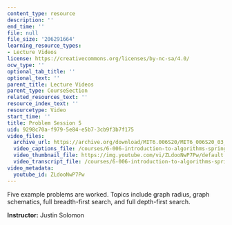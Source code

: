 ```yaml
---
content_type: resource
description: ''
end_time: ''
file: null
file_size: '206291664'
learning_resource_types:
- Lecture Videos
license: https://creativecommons.org/licenses/by-nc-sa/4.0/
ocw_type: ''
optional_tab_title: ''
optional_text: ''
parent_title: Lecture Videos
parent_type: CourseSection
related_resources_text: ''
resource_index_text: ''
resourcetype: Video
start_time: ''
title: Problem Session 5
uid: 9298c70a-f979-5e84-e5b7-3cb9f3b7f175
video_files:
  archive_url: https://archive.org/download/MIT6.006S20/MIT6_006S20_03_13_Problem_Session_5_300k.mp4
  video_captions_file: /courses/6-006-introduction-to-algorithms-spring-2020/3a3391943cf5569d9ac47694e9f78123_ZLdooNwP7Pw.vtt
  video_thumbnail_file: https://img.youtube.com/vi/ZLdooNwP7Pw/default.jpg
  video_transcript_file: /courses/6-006-introduction-to-algorithms-spring-2020/d4c6cd4cb920228df44967bf82eb501c_ZLdooNwP7Pw.pdf
video_metadata:
  youtube_id: ZLdooNwP7Pw
---
```


Five example problems are worked. Topics include graph radius, graph schematics, full breadth-first search, and full depth-first search.

**Instructor:** Justin Solomon

